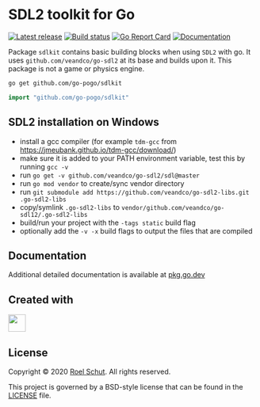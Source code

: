 SDL2 toolkit for Go
===================
[![Latest release][latest-release-img]][latest-release-url]
[![Build status][build-status-img]][build-status-url]
[![Go Report Card][report-img]][report-url]
[![Documentation][doc-img]][doc-url]

[latest-release-img]: https://img.shields.io/github/release/roeldev/go-sdl2-kit.svg?label=latest
[latest-release-url]: https://github.com/go-pogo/sdlkit/releases
[build-status-img]: https://github.com/go-pogo/sdlkit/workflows/Go/badge.svg
[build-status-url]: https://github.com/go-pogo/sdlkit/actions?query=workflow%3AGo
[report-img]: https://goreportcard.com/badge/github.com/go-pogo/sdlkit
[report-url]: https://goreportcard.com/report/github.com/go-pogo/sdlkit
[doc-img]: https://godoc.org/github.com/go-pogo/sdlkit?status.svg
[doc-url]: https://pkg.go.dev/github.com/go-pogo/sdlkit


Package `sdlkit` contains basic building blocks when using `SDL2` with go.
It uses `github.com/veandco/go-sdl2` at its base and builds upon it.
This package is not a game or physics engine. 


```sh
go get github.com/go-pogo/sdlkit
```
```go
import "github.com/go-pogo/sdlkit"
```


## SDL2 installation on Windows

- install a gcc compiler (for example `tdm-gcc` from https://jmeubank.github.io/tdm-gcc/download/)
- make sure it is added to your PATH environment variable, test this by running `gcc -v`
- run `go get -v github.com/veandco/go-sdl2/sdl@master`
- run `go mod vendor` to create/sync vendor directory
- run `git submodule add https://github.com/veandco/go-sdl2-libs.git .go-sdl2-libs`
- copy/symlink `.go-sdl2-libs` to `vendor/github.com/veandco/go-sdl12/.go-sdl2-libs`
- build/run your project with the `-tags static` build flag
- optionally add the `-v -x` build flags to output the files that are compiled


## Documentation
Additional detailed documentation is available at [pkg.go.dev][doc-url]


## Created with
<a href="https://www.jetbrains.com/?from=roeldev" target="_blank"><img src="https://pbs.twimg.com/profile_images/1206615658638856192/eiS7UWLo_400x400.jpg" width="35" /></a>


## License
Copyright © 2020 [Roel Schut](https://roelschut.nl). All rights reserved.

This project is governed by a BSD-style license that can be found in the [LICENSE](LICENSE) file.
